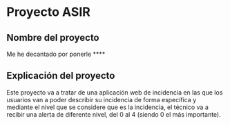# Proyecto ASIR

## Nombre del proyecto
Me he decantado por ponerle ****

## Explicación del proyecto
Este proyecto va a tratar de una aplicación web de incidencia en las que los usuarios van a poder describir su incidencia de forma específica y mediante el nivel que se considere que es la incidencia, el técnico va a recibir una alerta de diferente nivel, del 0 al 4 (siendo 0 el más importante).
